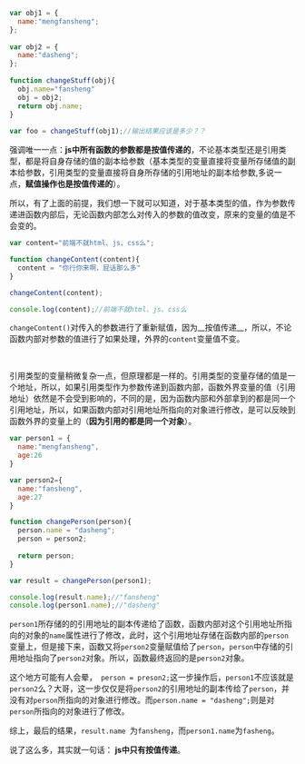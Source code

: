 ```javascript
var obj1 = {
  name:"mengfansheng";
};
 
var obj2 = {
  name:"dasheng";
};
 
function changeStuff(obj){
  obj.name="fansheng"
  obj = obj2;
  return obj.name;
}
 
var foo = changeStuff(obj1);//输出结果应该是多少？？
```

​	强调唯一一点：__js中所有函数的参数都是按值传递的__，不论基本类型还是引用类型，都是将自身存储的值的副本给参数（基本类型的变量直接将变量所存储值的副本给参数，引用类型的变量直接将自身所存储的引用地址的副本给参数,多说一点，__赋值操作也是按值传递的__）。

​	所以，有了上面的前提，我们想一下就可以知道，对于基本类型的值，作为参数传递进函数内部后，无论函数内部怎么对传入的参数的值改变，原来的变量的值是不会变的。

```javascript
var content="前端不就html、js、css么";

function changeContent(content){
  content = "你行你来啊，屁话那么多"
}

changeContent(content);

console.log(content);//前端不就html、js、css么
```

`changeContent()`对传入的参数进行了重新赋值，因为__按值传递__，所以，不论函数内部对参数的值进行了如果处理，外界的`content`变量值不变。

​	

​	引用类型的变量稍微复杂一点，但原理都是一样的。引用类型的变量存储的值是一个地址，所以，如果引用类型作为参数传递到函数内部，函数外界变量的值（引用地址）依然是不会受到影响的，不同的是，因为函数内部和外部拿到的都是同一个引用地址，所以，如果函数内部对引用地址所指向的对象进行修改，是可以反映到函数外界的变量上的（__因为引用的都是同一个对象__）。

```javascript
var person1 = {
  name:"mengfansheng",
  age:26
}

var person2={
  name:"fansheng",
  age:27
}

function changePerson(person){
  person.name = "dasheng";
  person = person2;
  
  return person;
}

var result = changePerson(person1);

console.log(result.name);//"fansheng"
console.log(person1.name);//"dasheng"
```

​	`person1`所存储的的引用地址的副本传递给了函数，函数内部对这个引用地址所指向的对象的`name`属性进行了修改，此时，这个引用地址存储在函数内部的`person`变量上，但是接下来，函数又将`person2`变量赋值给了`person`，`person`中存储的引用地址指向了`person2`对象。所以，函数最终返回的是`person2`对象。

​	这个地方可能有人会晕，` person = preson2;`这一步操作后，`person1`不应该就是`person2`么？大哥，这一步仅仅是将`person2`的引用地址的副本传给了`person`，并没有对`person`所指向的对象进行修改。而`person.name = "dasheng";`则是对`person`所指向的对象进行了修改。

​	综上，最后的结果，`result.name `为`fansheng`，而`person1.name`为`fasheng`。



说了这么多，其实就一句话： __js中只有按值传递__。

